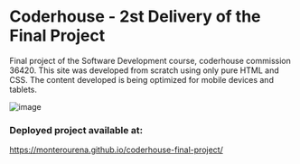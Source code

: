 # Coderhouse - 2st Delivery of the Final Project
Final project of the Software Development course, coderhouse commission 36420. This site was developed from scratch using only pure HTML and CSS. The content developed is being optimized for mobile devices and tablets.

![image](https://user-images.githubusercontent.com/117543842/202369117-4fe3d558-e863-4794-9337-be188571121d.png)

### Deployed project available at:
https://monterourena.github.io/coderhouse-final-project/

